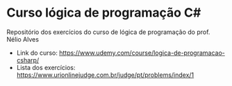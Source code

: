 # Curso lógica de programação C#
Repositório dos exercícios do curso de lógica de programação do prof. Nélio Alves

* Link do curso: https://www.udemy.com/course/logica-de-programacao-csharp/
* Lista dos exercícios: https://www.urionlinejudge.com.br/judge/pt/problems/index/1
